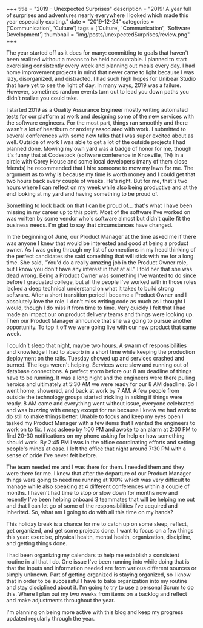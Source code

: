 +++
title = "2019 - Unexpected Surprises"
description = "2019: A year full of surprises and adventures nearly everywhere I looked which made this year especially exciting."
date = "2019-12-24"
categories = ['Communication', 'Culture']
tags = ['Culture', 'Communication', 'Software Development']
thumbnail = "img/posts/unexpectedSurprises/review.png"
+++

The year started off as it does for many: committing to goals that haven't been realized without a means to be held accountable. I planned to start exercising consistently every week and planning out meals every day. I had home improvement projects in mind that never came to light because I was lazy, disorganized, and distracted. I had such high hopes for Unibear Studio that have yet to see the light of day. In many ways, 2019 was a failure. However, sometimes random events turn out to lead you down paths you didn't realize you could take.

I started 2019 as a Quality Assurance Engineer mostly writing automated tests for our platform at work and designing some of the new services with the software engineers. For the most part, things ran smoothly and there wasn't a lot of heartburn or anxiety associated with work. I submitted to several conferences with some new talks that I was super excited about as well. Outside of work I was able to get a lot of the outside projects I had planned done. Mowing my own yard was a badge of honor for me, though it's funny that at Codestock (software conference in Knoxville, TN) in a circle with Corey House and some local developers (many of them close friends) he recommended that I hire someone to mow my lawn for me. The argument as to why is because my time is worth money and I could get that two hours back every couple of weeks. He's right. But for me, that's two hours where I can reflect on my week while also being productive and at the end looking at my yard and having something to be proud of.

Something to look back on that I can be proud of... that's what I have been missing in my career up to this point. Most of the software I've worked on was written by some vendor who's software almost but didn't quite fit the business needs. I'm glad to say that circumstances have changed.

In the beginning of June, our Product Manager at the time asked me if there was anyone I knew that would be interested and good at being a product owner. As I was going through my list of connections in my head thinking of the perfect candidates she said something that will stick with me for a long time. She said, "You'd do a really amazing job in the Product Owner role, but I know you don't have any interest in that at all." I told her that she was dead wrong. Being a Product Owner was something I've wanted to do since before I graduated college, but all the people I've worked with in those roles lacked a deep technical understand on what it takes to build strong software. After a short transition period I became a Product Owner and I absolutely love the role. I don't miss writing code as much as I thought I would, though I do miss it from time to time. Very quickly I felt that I had made an impact our on product delivery teams and things were looking up. Then our Product Manager announce that she wa going to pursue another opportunity. To top it off we were going live with our new product that same week.

I couldn't sleep that night, maybe two hours. A swarm of responsibilities and knowledge I had to absorb in a short time while keeping the production deployment on the rails. Tuesday showed up and services crashed and burned. The logs weren't helping. Services were slow and running out of database connections. A perfect storm before our 8 am deadline of things have to be running. It was a long night and the engineers were there pulling heroics and ultimately at 5:30 AM we were ready for our 8 AM deadline. So I went home, showered, and back at work by 7 AM. A few people from outside the technology groups started trickling in asking if things were ready. 8 AM came and everything went without issue, everyone celebrated and was buzzing with energy except for me because I knew we had work to do still to make things better. Unable to focus and keep my eyes open I tasked my Product Manager with a few items that I wanted the engineers to work on to fix. I was asleep by 1:00 PM and awoke to an alarm at 2:00 PM to find 20-30 notifications on my phone asking for help or how something should work. By 2:45 PM I was in the office coordinating efforts and setting people's minds at ease. I left the office that night around 7:30 PM with a sense of pride I've never felt before.

The team needed me and I was there for them. I needed them and they were there for me. I knew that after the departure of our Product Manager things were going to need me running at 100% which was very difficult to manage while also speaking at 4 different conferences within a couple of months. I haven't had time to stop or slow down for months now and recently I've been helping onboard 3 teammates that will be helping me out and that I can let go of some of the responsibilities I've acquired and inherited. So, what am I going to do with all this time on my hands?

This holiday break is a chance for me to catch up on some sleep, reflect, get organized, and get some projects done. I want to focus on a few things this year: exercise, physical health, mental health, organization, discipline, and getting things done.

I had been organizing my calendars to help me establish a consistent routine in all that I do. One issue I've been running into while doing that is that the inputs and information needed are from various different sources or simply unknown. Part of getting organized is staying organized, so I know that in order to be successful I have to bake organization into my routine and stay disciplined about it. I'm going to try to use a personal Scrum to do this. Where I plan out my two weeks from items on a backlog and reflect and make adjustments throughout the year.

I'm planning on being more active with this blog and keep my progress updated regularly through the year. 
